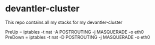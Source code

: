 # devantler-cluster

This repo contains all my stacks for my devantler-cluster

PreUp = iptables -t nat -A POSTROUTING -j MASQUERADE -o eth0
PreDown = iptables -t nat -D POSTROUTING -j MASQUERADE -o eth0